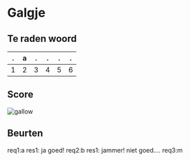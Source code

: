 # Galgje

## Te raden woord

|.|a|.|.|.|.|
|-|-|-|-|-|-|
|1|2|3|4|5|6|

## Score
![gallow](./images/2.png)

## Beurten
req1:a
res1: ja goed!
req2:b
res1: jammer! niet goed....
req3:m
